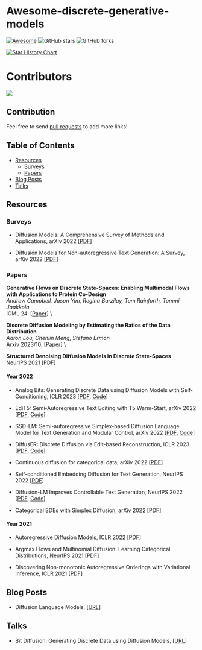 # Awesome-discrete-generative-models

 [![Awesome](https://awesome.re/badge.svg)](https://awesome.re) ![GitHub stars](https://img.shields.io/github/stars/dongzhuoyao/awesome-discrete-diffusion-models?color=yellow)  ![GitHub forks](https://img.shields.io/github/forks/dongzhuoyao/awesome-discrete-diffusion-models?color=green&label=Fork)



[![Star History Chart](https://api.star-history.com/svg?repos=dongzhuoyao/awesome-discrete-generative-models&type=Date)](https://star-history.com/#dongzhuoyao/awesome-discrete-generative-models&Date)
# Contributors



<!-- readme: collaborators,contributors -end -->

<a href="https://github.com/dongzhuoyao/awesome-discrete-generative-models/graphs/contributors">
  <img src="https://contrib.rocks/image?repo=dongzhuoyao/awesome-discrete-generative-models" />
</a>


## Contribution

Feel free to send [pull requests](https://github.com/dongzhuoyao/awesome-discrete-generative-models/pulls) to add more links!

## Table of Contents

* [Resources](#resources)
  * [Surveys](#surveys)
  * [Papers](#papers)
* [Blog Posts](#blog-posts)
* [Talks](#talks)

## Resources

### Surveys

* Diffusion Models: A Comprehensive Survey of Methods and Applications, arXiv 2022  [[PDF](https://arxiv.org/pdf/2209.00796)]

* Diffusion Models for Non-autoregressive Text Generation: A Survey, arXiv 2022 [[PDF](https://arxiv.org/abs/2303.06574)]

### Papers

**Generative Flows on Discrete State-Spaces: Enabling Multimodal Flows with Applications to Protein Co-Design**\
*Andrew Campbell, Jason Yim, Regina Barzilay, Tom Rainforth, Tommi Jaakkola* \
ICML 24. [[Paper](https://arxiv.org/abs/2402.04997)] \

**Discrete Diffusion Modeling by Estimating the Ratios of the Data Distribution** \
*Aaron Lou, Chenlin Meng, Stefano Ermon* \
Arxiv 2023/10. [[Paper](https://arxiv.org/abs/2310.16834)] \

**Structured Denoising Diffusion Models in Discrete State-Spaces** \
NeurIPS 2021  [[PDF](https://arxiv.org/pdf/2107.03006.pdf)]




#### Year 2022
* Analog Bits: Generating Discrete Data using Diffusion Models with Self-Conditioning, ICLR 2023  [[PDF](https://arxiv.org/pdf/2208.04202.pdf), [Code](https://github.com/google-research/pix2seq)]

* EdiT5: Semi-Autoregressive Text Editing with T5 Warm-Start, arXiv 2022  [[PDF](https://arxiv.org/abs/2205.12209), [Code](https://edit5.page.link/code)]

* SSD-LM: Semi-autoregressive Simplex-based Diffusion Language Model for Text Generation and Modular Control, arXiv 2022  [[PDF](https://openreview.net/forum?id=HJlWWJSFDH), [Code](https://github.com/xhan77/ssd-lm)]

* DiffusER: Discrete Diffusion via Edit-based Reconstruction, ICLR 2023  [[PDF](https://arxiv.org/pdf/2210.16886.pdf), [Code](https://github.com/machelreid/diffuser)]

* Continuous diffusion for categorical data, arXiv 2022  [[PDF](https://dl.acm.org/doi/10.1145/3394486.3403237)]

* Self-conditioned Embedding Diffusion for Text Generation, NeurIPS 2022 [[PDF](https://arxiv.org/pdf/2211.04236.pdf)]
  
* Diffusion-LM Improves Controllable Text Generation, NeurIPS 2022  [[PDF](https://arxiv.org/pdf/2205.14217.pdf), [Code](https://github.com/XiangLi1999/Diffusion-LM.git)]

* Categorical SDEs with Simplex Diffusion, arXiv 2022  [[PDF](https://arxiv.org/pdf/2210.14784.pdf)]

#### Year 2021
* Autoregressive Diffusion Models, ICLR 2022  [[PDF](https://arxiv.org/pdf/2110.02037.pdf)]

* Argmax Flows and Multinomial Diffusion: Learning Categorical Distributions, NeurIPS 2021  [[PDF](https://arxiv.org/pdf/2102.05379.pdf)]
  
* Discovering Non-monotonic Autoregressive Orderings with Variational Inference, ICLR 2021  [[PDF](https://arxiv.org/abs/2110.15797)]

## Blog Posts

* Diffusion Language Models,  [[URL](https://benanne.github.io/2023/01/09/diffusion-language.html)]

## Talks
* Bit Diffusion: Generating Discrete Data using Diffusion Models,  [[URL](https://www.youtube.com/watch?v=Pe6l69Y4LNk&t=51s)]
